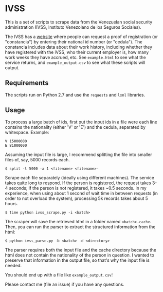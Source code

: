 # IVSS

This is a set of scripts to scrape data from the Venezuelan social security administration
(IVSS, Instituto Venezolano de los Seguros Sociales).

The IVSS has a [website](http://www.ivss.gob.ve:28088/ConstanciaCotizacion/) where people can request a proof
of registration (or "constancia") by entering their national id number (or "cedula"). The constancia includes data
about their work history, including whether they have registered with the IVSS, who their current
employer is, how many work weeks they have accrued, etc. See `example.html`
to see what the service returns, and `example_output.csv` to see what these scripts will output.

## Requirements
The scripts run on Python 2.7 and use the `requests` and `lxml` libraries.

## Usage

To process a large batch of ids, first put the input ids in a file were each line contains the nationality
(either 'V' or 'E') and the cedula, separated by whitespace. Example:
```
V 15000000
E 81000000
```

Assuming the input file is large, I recommend splitting the file into smaller files of, say, 5000 records each.
```
$ split -l 5000 -a 1 <filename> <filename>-
```

Scrape each file separately (ideally using different machines). The service takes quite long to respond. If the person
is registered, the request takes 3-4 seconds; if the person is not registered, it takes ~0.5 seconds. In my experience,
when using about 1 second of wait time in between requests (in order to not overload the system), processing 5k records
takes about 5 hours.
```
$ time python ivss_scrape.py -i <batch>
```

The scraper will save the retrieved html in a folder named `<batch>-cache`. Then, you can run the parser to extract
the structured information from the html:
```
$ python ivss_parse.py -b <batch> -d <directory>
```

The parser requires both the input file and the cache directory because the html does not contain the nationality of
the person in question. I wanted to preserve that information in the output file, so that's why the input file is needed.

You should end up with a file like `example_output.csv`!

Please contact me (file an issue) if you have any questions.
